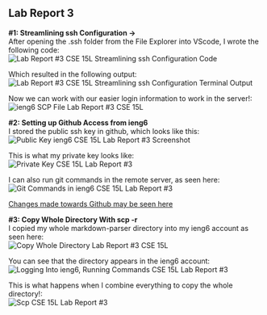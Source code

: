 ## Lab Report 3  
**#1: Streamlining ssh Configuration ->**  
After opening the .ssh folder from the File Explorer into VScode, I wrote the following code:  
![Lab Report #3 CSE 15L Streamlining ssh Configuration Code](https://user-images.githubusercontent.com/103283657/167768078-92c2fc98-89bb-44f5-8004-bc53e9936b56.png)     
  
Which resulted in the following output:  
![Lab Report #3 CSE 15L Streamlining ssh Configuration Terminal Output](https://user-images.githubusercontent.com/103283657/167768379-2d6e13b6-e3e7-44bc-a200-df7427ed7a69.png)  
  
Now we can work with our easier login information to work in the server!:  
![ieng6 SCP File Lab Report #3 CSE 15L](https://user-images.githubusercontent.com/103283657/168864502-4f1ed4f8-55b9-4a49-84d4-7a7e5fee641e.png)  
  
  
**#2: Setting up Github Access from ieng6**  
I stored the public ssh key in github, which looks like this:  
![Public Key ieng6 CSE 15L Lab Report #3 Screenshot](https://user-images.githubusercontent.com/103283657/168690065-598ad911-34e1-496a-9e6c-6a52ea75ac17.png)  
  
This is what my private key looks like:  
![Private Key CSE 15L Lab Report #3](https://user-images.githubusercontent.com/103283657/168862089-e5ea11a6-5306-45ec-9dbf-d288b273e70b.png)  
  
I can also run git commands in the remote server, as seen here:  
![Git Commands in ieng6 CSE 15L Lab Report #3](https://user-images.githubusercontent.com/103283657/168866111-c76d0f74-eb12-4aa6-beaf-262c32999aab.png)  
  
[Changes made towards Github may be seen here](https://github.com/Santiago-Duque/skilldemo/commit/99c9625522335429a05236c284bf0664caa4ed46)

  
**#3: Copy Whole Directory With scp -r**  
I copied my whole markdown-parser directory into my ieng6 account as seen here:  
![Copy Whole Directory Lab Report #3 CSE 15L](https://user-images.githubusercontent.com/103283657/168692016-0935a5ac-2e0e-4c28-9dc6-4a8cbbad508a.png)  
  
You can see that the directory appears in the ieng6 account:  
![Logging Into ieng6, Running Commands CSE 15L Lab Report #3](https://user-images.githubusercontent.com/103283657/168693487-7b23f0e3-094d-4975-a576-8816afe15763.png)  
  
This is what happens when I combine everything to copy the whole directory!:  
![Scp CSE 15L Lab Report #3](https://user-images.githubusercontent.com/103283657/168694693-ea893c35-5141-4195-b4dd-3a1f3ea75116.png)  

